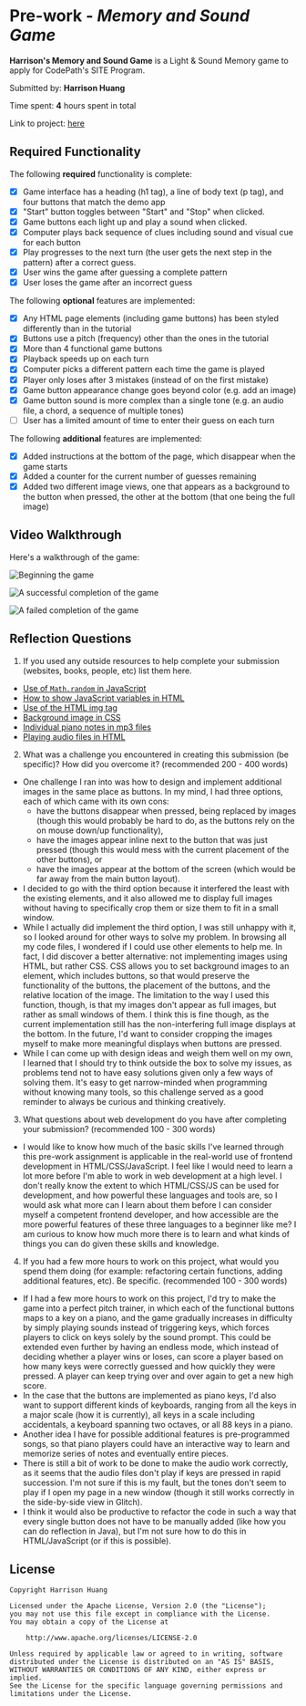 # Pre-work - _Memory and Sound Game_

**Harrison's Memory and Sound Game** is a Light & Sound Memory game to apply for CodePath's SITE Program.

Submitted by: **Harrison Huang**

Time spent: **4** hours spent in total

Link to project: [here](https://glitch.com/edit/#!/harrisons-memory-sound-game?path=README.md%3A2%3A0)

## Required Functionality

The following **required** functionality is complete:

- [x] Game interface has a heading (h1 tag), a line of body text (p tag), and four buttons that match the demo app
- [x] "Start" button toggles between "Start" and "Stop" when clicked.
- [x] Game buttons each light up and play a sound when clicked.
- [x] Computer plays back sequence of clues including sound and visual cue for each button
- [x] Play progresses to the next turn (the user gets the next step in the pattern) after a correct guess.
- [x] User wins the game after guessing a complete pattern
- [x] User loses the game after an incorrect guess

The following **optional** features are implemented:

- [x] Any HTML page elements (including game buttons) has been styled differently than in the tutorial
- [x] Buttons use a pitch (frequency) other than the ones in the tutorial
- [x] More than 4 functional game buttons
- [x] Playback speeds up on each turn
- [x] Computer picks a different pattern each time the game is played
- [x] Player only loses after 3 mistakes (instead of on the first mistake)
- [x] Game button appearance change goes beyond color (e.g. add an image)
- [x] Game button sound is more complex than a single tone (e.g. an audio file, a chord, a sequence of multiple tones)
- [ ] User has a limited amount of time to enter their guess on each turn

The following **additional** features are implemented:

- [x] Added instructions at the bottom of the page, which disappear when the game starts
- [x] Added a counter for the current number of guesses remaining
- [x] Added two different image views, one that appears as a background to the button when pressed, the other at the bottom (that one being the full image)

## Video Walkthrough

Here's a walkthrough of the game:

![Beginning the game](https://i.imgur.com/xx3KaLg.gif)

![A successful completion of the game](https://i.imgur.com/OYo1lwV.gif)

![A failed completion of the game](https://i.imgur.com/Q09iPqh.gif)

## Reflection Questions

1. If you used any outside resources to help complete your submission (websites, books, people, etc) list them here.

- [Use of `Math.random` in JavaScript](https://developer.mozilla.org/en-US/docs/Web/JavaScript/Reference/Global_Objects/Math/random)
- [How to show JavaScript variables in HTML](https://www.w3schools.com/js/js_output.asp)
- [Use of the HTML img tag](https://www.w3schools.com/tags/tag_img.asp)
- [Background image in CSS](https://www.w3schools.com/cssref/pr_background-image.asp)
- [Individual piano notes in mp3 files](https://www.reddit.com/r/piano/comments/3u6ke7/heres_some_midi_and_mp3_files_for_individual/)
- [Playing audio files in HTML](https://programminghead.com/how-to-play-audio-in-html-using-javascript/)

2. What was a challenge you encountered in creating this submission (be specific)? How did you overcome it? (recommended 200 - 400 words)

- One challenge I ran into was how to design and implement additional images in the same place as buttons. In my mind, I had three options, each of which came with its own cons:
  - have the buttons disappear when pressed, being replaced by images (though this would probably be hard to do, as the buttons rely on the on mouse down/up functionality),
  - have the images appear inline next to the button that was just pressed (though this would mess with the current placement of the other buttons), or
  - have the images appear at the bottom of the screen (which would be far away from the main button layout).
- I decided to go with the third option because it interfered the least with the existing elements, and it also allowed me to display full images without having to specifically crop them or size them to fit in a small window.
- While I actually did implement the third option, I was still unhappy with it, so I looked around for other ways to solve my problem. In browsing all my code files, I wondered if I could use other elements to help me. In fact, I did discover a better alternative: not implementing images using HTML, but rather CSS. CSS allows you to set background images to an element, which includes buttons, so that would preserve the functionality of the buttons, the placement of the buttons, and the relative location of the image. The limitation to the way I used this function, though, is that my images don't appear as full images, but rather as small windows of them. I think this is fine though, as the current implementation still has the non-interfering full image displays at the bottom. In the future, I'd want to consider cropping the images myself to make more meaningful displays when buttons are pressed.
- While I can come up with design ideas and weigh them well on my own, I learned that I should try to think outside the box to solve my issues, as problems tend not to have easy solutions given only a few ways of solving them. It's easy to get narrow-minded when programming without knowing many tools, so this challenge served as a good reminder to always be curious and thinking creatively.

3. What questions about web development do you have after completing your submission? (recommended 100 - 300 words)

- I would like to know how much of the basic skills I've learned through this pre-work assignment is applicable in the real-world use of frontend development in HTML/CSS/JavaScript. I feel like I would need to learn a lot more before I'm able to work in web development at a high level. I don't really know the extent to which HTML/CSS/JS can be used for development, and how powerful these languages and tools are, so I would ask what more can I learn about them before I can consider myself a competent frontend developer, and how accessible are the more powerful features of these three languages to a beginner like me? I am curious to know how much more there is to learn and what kinds of things you can do given these skills and knowledge.

4. If you had a few more hours to work on this project, what would you spend them doing (for example: refactoring certain functions, adding additional features, etc). Be specific. (recommended 100 - 300 words)

- If I had a few more hours to work on this project, I'd try to make the game into a perfect pitch trainer, in which each of the functional buttons maps to a key on a piano, and the game gradually increases in difficulty by simply playing sounds instead of triggering keys, which forces players to click on keys solely by the sound prompt. This could be extended even further by having an endless mode, which instead of deciding whether a player wins or loses, can score a player based on how many keys were correctly guessed and how quickly they were pressed. A player can keep trying over and over again to get a new high score.
- In the case that the buttons are implemented as piano keys, I'd also want to support different kinds of keyboards, ranging from all the keys in a major scale (how it is currently), all keys in a scale including accidentals, a keyboard spanning two octaves, or all 88 keys in a piano.
- Another idea I have for possible additional features is pre-programmed songs, so that piano players could have an interactive way to learn and memorize series of notes and eventually entire pieces.
- There is still a bit of work to be done to make the audio work correctly, as it seems that the audio files don't play if keys are pressed in rapid succession. I'm not sure if this is my fault, but the tones don't seem to play if I open my page in a new window (though it still works correctly in the side-by-side view in Glitch).
- I think it would also be productive to refactor the code in such a way that every single button does not have to be manually added (like how you can do reflection in Java), but I'm not sure how to do this in HTML/JavaScript (or if this is possible).

## License

    Copyright Harrison Huang

    Licensed under the Apache License, Version 2.0 (the "License");
    you may not use this file except in compliance with the License.
    You may obtain a copy of the License at

        http://www.apache.org/licenses/LICENSE-2.0

    Unless required by applicable law or agreed to in writing, software
    distributed under the License is distributed on an "AS IS" BASIS,
    WITHOUT WARRANTIES OR CONDITIONS OF ANY KIND, either express or implied.
    See the License for the specific language governing permissions and
    limitations under the License.

